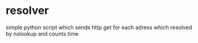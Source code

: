 resolver
========

simple python script which sends http get for each adress which resolved by nslookup and counts time
